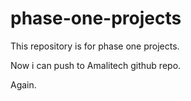 # phase-one-projects
This repository is for phase one projects.

Now i can push to Amalitech github repo.

Again.